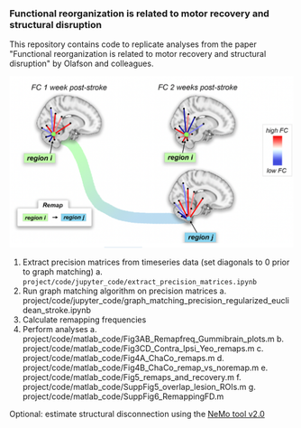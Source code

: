### Functional reorganization is related to motor recovery and structural disruption

This repository contains code to replicate analyses from the paper "Functional reorganization is related to motor recovery and structural disruption" by Olafson and colleagues.

![Thumbnail](thumbnail.png)

1. Extract precision matrices from timeseries data (set diagonals to 0 prior to graph matching)
	a. `project/code/jupyter_code/extract_precision_matrices.ipynb`
2. Run graph matching algorithm on precision matrices
	a. project/code/jupyter_code/graph_matching_precision_regularized_euclidean_stroke.ipynb
3. Calculate remapping frequencies
4. Perform analyses 
	a. project/code/matlab_code/Fig3AB_Remapfreq_Gummibrain_plots.m
	b. project/code/matlab_code/Fig3CD_Contra_Ipsi_Yeo_remaps.m
	c. project/code/matlab_code/Fig4A_ChaCo_remaps.m
	d. project/code/matlab_code/Fig4B_ChaCo_remap_vs_noremap.m
	e. project/code/matlab_code/Fig5_remaps_and_recovery.m
	f. project/code/matlab_code/SuppFig5_overlap_lesion_ROIs.m
	g. project/code/matlab_code/SuppFig6_RemappingFD.m

Optional: estimate structural disconnection using the [NeMo tool v2.0](https://kuceyeski-wcm-web.s3.us-east-1.amazonaws.com/upload.html)
